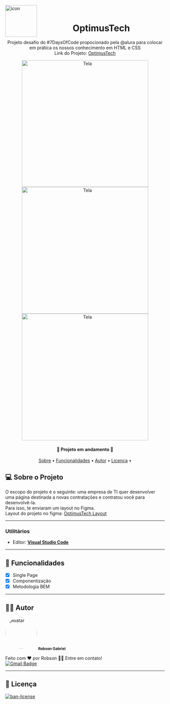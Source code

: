 <img alt="icon" title="#icon" src="https://i.imgur.com/O14s0Df.png" width="100px" align = "left"> <br>
<h1 align="center"> OptimusTech </h1>

<p align="center"> Projeto desafio do #7DaysOfCode propocionado pela @alura para colocar em prática os nossos conhecimento em HTML e CSS
  <br/>
  Link do Projeto: <a href="robsongdev.github.io/optimustech/" >OptimusTech</a>
</p>


<p align="center">
 <img alt="Tela" title="#Tela" src="https://i.imgur.com/95DjrpT.png" width="400px">

 <img alt="Tela" title="#Tela" src="https://i.imgur.com/3Jq6UJD.png" width="400px">
	
 <img alt="Tela" title="#Tela" src="https://i.imgur.com/wTGTtiP.png" width="400px">
</p>


<h4 align="center"> 
	🚧  Projeto em andamento  🚧
</h4>

<p align="center">
  <a href="#-sobre-o-projeto">Sobre</a> •
  <a href="#-funcionalidades">Funcionalidades</a> •
  <a href="#-autor">Autor</a> •
  <a href="#-licença">Licença</a> •
  
</p>


## 💻 Sobre o Projeto

  O escopo do projeto é o seguinte: uma empresa de TI quer desenvolver uma página destinada a novas contratações e contratou você para desenvolvê-la.<br>
  Para isso, te enviaram um layout no Figma.<br>
  Layout do projeto no figma: <a href="https://www.figma.com/file/mm3MLozvUDGhDRTxSLlGL5/7daysOfCode-HTML-CSS">OptimusTech Layout</a>
  
  
---

### **Utilitários**

-   Editor:  **[Visual Studio Code](https://code.visualstudio.com/)**
---

## 📝 Funcionalidades

- [x] Single Page
- [x] Componentização
- [x] Metodologia BEM
---

## 👨‍💻 Autor

<img style = "border-radius: 50%;" src = "https://avatars.githubusercontent.com/u/61766294?s=460&u=63adaa91f7c8f4a54950026f5a69a44f35e97030&v=4" width = "100px;" alt = "Avatar" />
<sub> <b> Robson Gabriel</b> </sub>

Feito com ❤️ por Robson 👋🏽 Entre em contato!<br>
[![Gmail Badge](https://img.shields.io/badge/-robsong369@gmail.com-c14438?style=flat-square&logo=Gmail&logoColor=white&link=mailto:robsong369@gmail.com)](mailto:robsong369@gmail.com)


---
## 📝 Licença

<a href="./LICENSE">
  <img alt="ban-license" src="https://img.shields.io/apm/l/pack">
</a>
